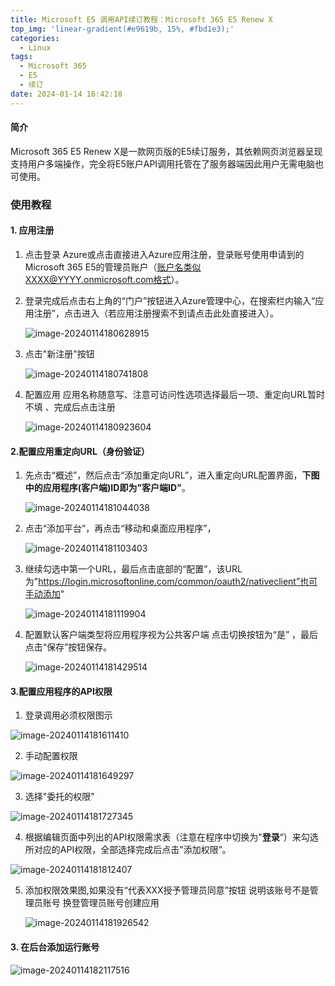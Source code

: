 ```yaml
---
title: Microsoft E5 调用API续订教程：Microsoft 365 E5 Renew X
top_img: 'linear-gradient(#e9619b, 15%, #fbd1e3);'
categories:
  - Linux
tags:
  - Microsoft 365
  - E5
  - 续订
date: 2024-01-14 16:42:18
---
```


#### 简介

Microsoft 365 E5 Renew X是一款网页版的E5续订服务，其依赖网页浏览器呈现支持用户多端操作，完全将E5账户API调用托管在了服务器端因此用户无需电脑也可使用。

### 使用教程

#### 1. 应用注册

1. 点击登录 Azure或点击直接进入Azure应用注册，登录账号使用申请到的Microsoft 365 E5的管理员账户（账户名类似XXXX@YYYY.onmicrosoft.com格式）。

2. 登录完成后点击右上角的“门户”按钮进入Azure管理中心，在搜索栏内输入“应用注册”，点击进入（若应用注册搜索不到请点击此处直接进入）。

   ![image-20240114180628915](https://cloud.dandaner.cn/p/publicshare/blog/image-20240114180628915.png)

3. 点击"新注册"按钮

   ![image-20240114180741808](https://cloud.dandaner.cn/p/publicshare/blog/image-20240114180741808.png)

4. 配置应用 应用名称随意写、注意可访问性选项选择最后一项、重定向URL暂时不填 、完成后点击注册

   ![image-20240114180923604](https://cloud.dandaner.cn/p/publicshare/blog/image-20240114180923604.png)

#### 2.配置应用重定向URL（身份验证）

1. 先点击“概述”，然后点击“添加重定向URL”，进入重定向URL配置界面，**下图中的应用程序(客户端)ID即为"客户端ID"**。

   ![image-20240114181044038](https://cloud.dandaner.cn/p/publicshare/blog/image-20240114181044038.png)

2. 点击“添加平台”，再点击“移动和桌面应用程序”，

   ![image-20240114181103403](https://cloud.dandaner.cn/p/publicshare/blog/image-20240114181103403.png)

3. 继续勾选中第一个URL，最后点击底部的“配置”，该URL为"https://login.microsoftonline.com/common/oauth2/nativeclient”也可手动添加"

   ![image-20240114181119904](https://cloud.dandaner.cn/p/publicshare/blog/image-20240114181119904.png)

4. 配置默认客户端类型将应用程序视为公共客户端 点击切换按钮为“是” ，最后点击“保存”按钮保存。

   ![image-20240114181429514](https://cloud.dandaner.cn/p/publicshare/blog/image-20240114181429514.png)


#### 3.配置应用程序的API权限

1. 登录调用必须权限图示

![image-20240114181611410](https://cloud.dandaner.cn/p/publicshare/blog/image-20240114181611410.png)

2. 手动配置权限

![image-20240114181649297](https://cloud.dandaner.cn/p/publicshare/blog/image-20240114181649297.png)

3. 选择"委托的权限"

![image-20240114181727345](https://cloud.dandaner.cn/p/publicshare/blog/image-20240114181727345.png)

4. 根据编辑页面中列出的API权限需求表（注意在程序中切换为"**登录**“）来勾选所对应的API权限，全部选择完成后点击"添加权限”。

![image-20240114181812407](https://cloud.dandaner.cn/p/publicshare/blog/image-20240114181812407.png)

5. 添加权限效果图,如果没有“代表XXX授予管理员同意”按钮 说明该账号不是管理员账号 换登管理员账号创建应用

   ![image-20240114181926542](https://cloud.dandaner.cn/p/publicshare/blog/image-20240114181926542.png)

#### 3. 在后台添加运行账号

![image-20240114182117516](https://cloud.dandaner.cn/p/publicshare/blog/image-20240114182117516.png)